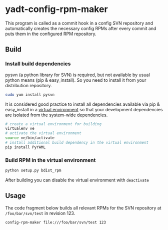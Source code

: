 yadt-config-rpm-maker
=====================

This program is called as a commit hook in a config SVN repository  and automatically creates the necessary config RPMs after every commit and puts them in the configured RPM repository.

## Build  
### Install build dependencies
pysvn (a python library for SVN) is required, but not available by usual python means (pip & easy_install).
So you need to install it from your distribution repository.
```bash
sudo yum install pysvn
```
It is considered good practice to install all dependencies available via pip & easy_install in a
[virtual environment](http://pypi.python.org/pypi/virtualenv) so that your development dependencies are isolated from the system-wide dependencies.
```bash
# create a virtual environment for building
virtualenv ve
# activate the virtual environment
source ve/bin/activate
# install additional build dependency in the virtual environment
pip install PyYAML
```


### Build RPM in the virtual environment
```bash
python setup.py bdist_rpm
```
After building you can disable the virtual environment with 
`deactivate`

## Usage
The code fragment below builds all relevant RPMs for the SVN repository at `/foo/bar/svn/test` in revision 123.
```bash
config-rpm-maker file:///foo/bar/svn/test 123
```